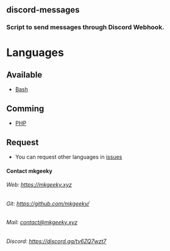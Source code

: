 ## discord-messages
### Script to send messages through Discord Webhook.

# Languages
## Available
* [Bash](https://github.com/mkgeeky/discord-messages/tree/main/Bash)

## Comming
* [PHP](https://github.com/mkgeeky/discord-messages/tree/main/php)

## Request
* You can request other languages in [issues](https://github.com/mkgeeky/discord-messages/issues)

#### Contact mkgeeky
###### Web: https://mkgeeky.xyz
###### Git: https://github.com/mkgeeky/
###### Mail: contact@mkgeeky.xyz
###### Discord: https://discord.gg/tv6ZQ7wzt7
